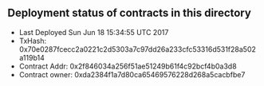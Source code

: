 ## Deployment status of contracts in this directory
- Last Deployed Sun Jun 18 15:34:55 UTC 2017
- TxHash: 0x70e0287fcecc2a0221c2d5303a7c97dd26a233cfc53316d531f28a502a119b14
- Contract Addr: 0x2f846034a256f51ae51249b61f4c92bcf4b0a3d8
- Contract owner: 0xda2384f1a7d80ca65469576228d268a5cacbfbe7
